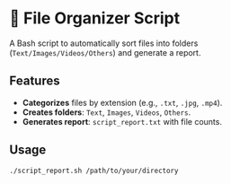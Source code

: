 # 📂 File Organizer Script  

A Bash script to automatically sort files into folders (`Text/Images/Videos/Others`) and generate a report.  

## Features  
- **Categorizes** files by extension (e.g., `.txt`, `.jpg`, `.mp4`).  
- **Creates folders**: `Text`, `Images`, `Videos`, `Others`.  
- **Generates report**: `script_report.txt` with file counts.  

## Usage  
```bash
./script_report.sh /path/to/your/directory
